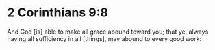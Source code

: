 # 2 Corinthians 9:8

And God [is] able to make all grace abound toward you; that ye, always having all sufficiency in all [things], may abound to every good work: